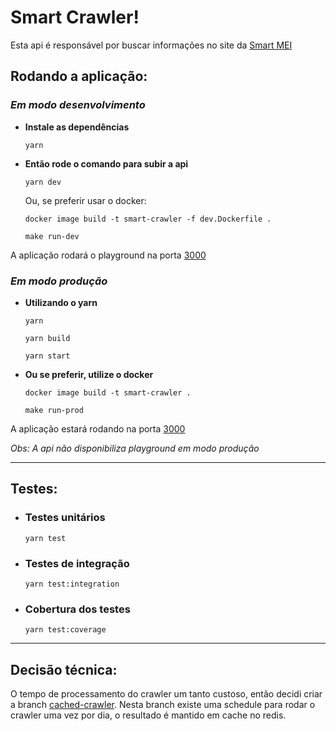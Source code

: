 # Smart Crawler!

Esta api é responsável por buscar informações no site da [Smart MEI](https://www.smartmei.com.br)

## Rodando a aplicação:

### *Em modo desenvolvimento*

+ **Instale as dependências**
  ```
  yarn
  ```

+ **Então rode o comando para subir a api**
  ```
  yarn dev
  ```

  Ou, se preferir usar o docker:
  ```
  docker image build -t smart-crawler -f dev.Dockerfile .
  ```
  ```
  make run-dev
  ```
A aplicação rodará o playground na porta [3000](http://localhost:3000)

### *Em modo produção*

+ **Utilizando o yarn**
  ```
  yarn
  ```
  ```
  yarn build
  ```
  ```
  yarn start
  ```

+ **Ou se preferir, utilize o docker**
  ```
  docker image build -t smart-crawler .
  ```
  ```
  make run-prod
  ```
A aplicação estará rodando na porta [3000](http://localhost:3000)

*Obs: A api não disponibiliza playground em modo produção*

---

## Testes:
+ ### Testes unitários
  ```
  yarn test
  ```

+ ### Testes de integração
  ```
  yarn test:integration
  ```

+ ### Cobertura dos testes
  ```
  yarn test:coverage
  ```

---

## Decisão técnica:
O tempo de processamento do crawler um tanto custoso, então decidi criar a branch [cached-crawler](https://github.com/LeonardoHabitzreuter/smart-crawler/tree/cached-crawler). Nesta branch existe uma schedule para rodar o crawler uma vez por dia, o resultado é mantido em cache no redis.
